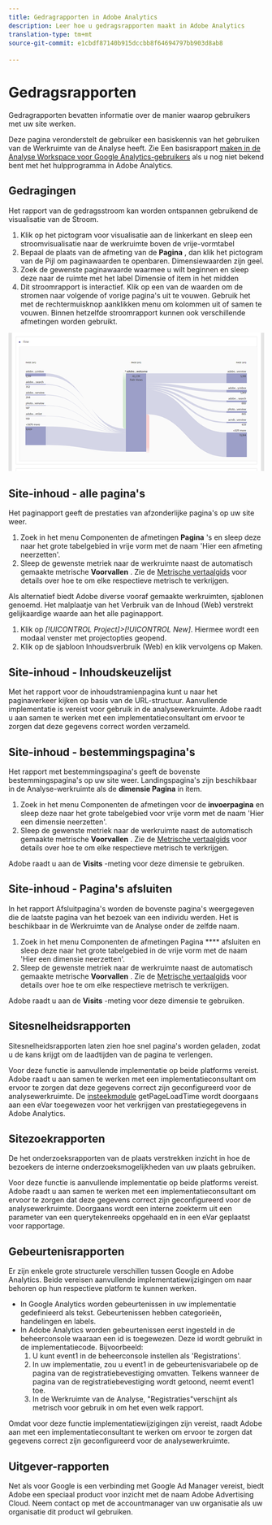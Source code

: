 ```yaml
---
title: Gedragrapporten in Adobe Analytics
description: Leer hoe u gedragsrapporten maakt in Adobe Analytics
translation-type: tm+mt
source-git-commit: e1cbdf87140b915dccbb8f64694797bb903d8ab8

---
```



# Gedragsrapporten

Gedragrapporten bevatten informatie over de manier waarop gebruikers met uw site werken.

Deze pagina veronderstelt de gebruiker een basiskennis van het gebruiken van de Werkruimte van de Analyse heeft. Zie Een basisrapport [maken in de Analyse Workspace voor Google Analytics-gebruikers](create-report.md) als u nog niet bekend bent met het hulpprogramma in Adobe Analytics.

## Gedragingen

Het rapport van de gedragsstroom kan worden ontspannen gebruikend de visualisatie van de Stroom.

1. Klik op het pictogram voor visualisatie aan de linkerkant en sleep een stroomvisualisatie naar de werkruimte boven de vrije-vormtabel
2. Bepaal de plaats van de afmeting van de **Pagina** , dan klik het pictogram van de Pijl om paginawaarden te openbaren. Dimensiewaarden zijn geel.
3. Zoek de gewenste paginawaarde waarmee u wilt beginnen en sleep deze naar de ruimte met het label Dimensie of item in het midden
4. Dit stroomrapport is interactief. Klik op een van de waarden om de stromen naar volgende of vorige pagina&#39;s uit te vouwen. Gebruik het met de rechtermuisknop aanklikken menu om kolommen uit of samen te vouwen. Binnen hetzelfde stroomrapport kunnen ook verschillende afmetingen worden gebruikt.

![Stroomrapport](/help/technotes/ga-to-aa/assets/flow.png)

## Site-inhoud - alle pagina&#39;s

Het paginapport geeft de prestaties van afzonderlijke pagina&#39;s op uw site weer.

1. Zoek in het menu Componenten de afmetingen **Pagina** &#39;s en sleep deze naar het grote tabelgebied in vrije vorm met de naam &#39;Hier een afmeting neerzetten&#39;.
2. Sleep de gewenste metriek naar de werkruimte naast de automatisch gemaakte metrische **Voorvallen** . Zie de [Metrische vertaalgids](common-metrics.md) voor details over hoe te om elke respectieve metrisch te verkrijgen.

Als alternatief biedt Adobe diverse vooraf gemaakte werkruimten, sjablonen genoemd. Het malplaatje van het Verbruik van de Inhoud (Web) verstrekt gelijkaardige waarde aan het alle paginapport.

1. Klik op *[!UICONTROL Project]>[!UICONTROL New]*. Hiermee wordt een modaal venster met projectopties geopend.
2. Klik op de sjabloon Inhoudsverbruik (Web) en klik vervolgens op Maken.

## Site-inhoud - Inhoudskeuzelijst

Met het rapport voor de inhoudstramienpagina kunt u naar het paginaverkeer kijken op basis van de URL-structuur. Aanvullende implementatie is vereist voor gebruik in de analysewerkruimte. Adobe raadt u aan samen te werken met een implementatieconsultant om ervoor te zorgen dat deze gegevens correct worden verzameld.

## Site-inhoud - bestemmingspagina&#39;s

Het rapport met bestemmingspagina&#39;s geeft de bovenste bestemmingspagina&#39;s op uw site weer. Landingspagina&#39;s zijn beschikbaar in de Analyse-werkruimte als de **dimensie Pagina** in item.

1. Zoek in het menu Componenten de afmetingen voor de **invoerpagina** en sleep deze naar het grote tabelgebied voor vrije vorm met de naam &#39;Hier een dimensie neerzetten&#39;.
2. Sleep de gewenste metriek naar de werkruimte naast de automatisch gemaakte metrische **Voorvallen** . Zie de [Metrische vertaalgids](common-metrics.md) voor details over hoe te om elke respectieve metrisch te verkrijgen.

Adobe raadt u aan de **Visits** -meting voor deze dimensie te gebruiken.

## Site-inhoud - Pagina&#39;s afsluiten

In het rapport Afsluitpagina&#39;s worden de bovenste pagina&#39;s weergegeven die de laatste pagina van het bezoek van een individu werden. Het is beschikbaar in de Werkruimte van de Analyse onder de zelfde naam.

1. Zoek in het menu Componenten de afmetingen Pagina **** afsluiten en sleep deze naar het grote tabelgebied in de vrije vorm met de naam &#39;Hier een dimensie neerzetten&#39;.
2. Sleep de gewenste metriek naar de werkruimte naast de automatisch gemaakte metrische **Voorvallen** . Zie de [Metrische vertaalgids](common-metrics.md) voor details over hoe te om elke respectieve metrisch te verkrijgen.

Adobe raadt u aan de **Visits** -meting voor deze dimensie te gebruiken.

## Sitesnelheidsrapporten

Sitesnelheidsrapporten laten zien hoe snel pagina&#39;s worden geladen, zodat u de kans krijgt om de laadtijden van de pagina te verlengen.

Voor deze functie is aanvullende implementatie op beide platforms vereist. Adobe raadt u aan samen te werken met een implementatieconsultant om ervoor te zorgen dat deze gegevens correct zijn geconfigureerd voor de analysewerkruimte. De [insteekmodule](/help/implement/vars/plugins/getpageloadtime.md) getPageLoadTime wordt doorgaans aan een eVar toegewezen voor het verkrijgen van prestatiegegevens in Adobe Analytics.

## Sitezoekrapporten

De het onderzoeksrapporten van de plaats verstrekken inzicht in hoe de bezoekers de interne onderzoeksmogelijkheden van uw plaats gebruiken.

Voor deze functie is aanvullende implementatie op beide platforms vereist. Adobe raadt u aan samen te werken met een implementatieconsultant om ervoor te zorgen dat deze gegevens correct zijn geconfigureerd voor de analysewerkruimte. Doorgaans wordt een interne zoekterm uit een parameter van een querytekenreeks opgehaald en in een eVar geplaatst voor rapportage.

## Gebeurtenisrapporten

Er zijn enkele grote structurele verschillen tussen Google en Adobe Analytics. Beide vereisen aanvullende implementatiewijzigingen om naar behoren op hun respectieve platform te kunnen werken.

* In Google Analytics worden gebeurtenissen in uw implementatie gedefinieerd als tekst. Gebeurtenissen hebben categorieën, handelingen en labels.
* In Adobe Analytics worden gebeurtenissen eerst ingesteld in de beheerconsole waaraan een id is toegewezen. Deze id wordt gebruikt in de implementatiecode. Bijvoorbeeld:
   1. U kunt event1 in de beheerconsole instellen als &#39;Registrations&#39;.
   2. In uw implementatie, zou u event1 in de gebeurtenisvariabele op de pagina van de registratiebevestiging omvatten. Telkens wanneer de pagina van de registratiebevestiging wordt getoond, neemt event1 toe.
   3. In de Werkruimte van de Analyse, &quot;Registraties&quot;verschijnt als metrisch voor gebruik in om het even welk rapport.

Omdat voor deze functie implementatiewijzigingen zijn vereist, raadt Adobe aan met een implementatieconsultant te werken om ervoor te zorgen dat gegevens correct zijn geconfigureerd voor de analysewerkruimte.

## Uitgever-rapporten

Net als voor Google is een verbinding met Google Ad Manager vereist, biedt Adobe een speciaal product voor inzicht met de naam Adobe Advertising Cloud. Neem contact op met de accountmanager van uw organisatie als uw organisatie dit product wil gebruiken.
